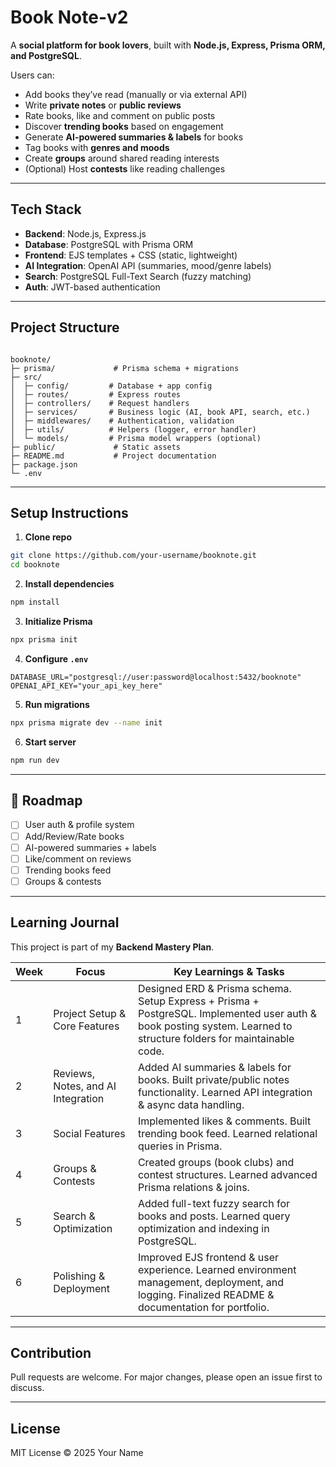 
#  Book Note-v2

A **social platform for book lovers**, built with **Node.js, Express, Prisma ORM, and PostgreSQL**.  

Users can:  
- Add books they’ve read (manually or via external API)  
- Write **private notes** or **public reviews**  
- Rate books, like and comment on public posts  
- Discover **trending books** based on engagement  
- Generate **AI-powered summaries & labels** for books  
- Tag books with **genres and moods**  
- Create **groups** around shared reading interests  
- (Optional) Host **contests** like reading challenges  

---

##  Tech Stack

- **Backend**: Node.js, Express.js  
- **Database**: PostgreSQL with Prisma ORM  
- **Frontend**: EJS templates + CSS (static, lightweight)  
- **AI Integration**: OpenAI API (summaries, mood/genre labels)  
- **Search**: PostgreSQL Full-Text Search (fuzzy matching)  
- **Auth**: JWT-based authentication  

---

##  Project Structure

```

booknote/
├─ prisma/             # Prisma schema + migrations
├─ src/
│  ├─ config/         # Database + app config
│  ├─ routes/         # Express routes
│  ├─ controllers/    # Request handlers
│  ├─ services/       # Business logic (AI, book API, search, etc.)
│  ├─ middlewares/    # Authentication, validation
│  ├─ utils/          # Helpers (logger, error handler)
│  └─ models/         # Prisma model wrappers (optional)
├─ public/             # Static assets
├─ README.md           # Project documentation
├─ package.json
└─ .env

````

---

##  Setup Instructions

1. **Clone repo**  
```bash
git clone https://github.com/your-username/booknote.git
cd booknote
````

2. **Install dependencies**

```bash
npm install
```

3. **Initialize Prisma**

```bash
npx prisma init
```

4. **Configure `.env`**

```env
DATABASE_URL="postgresql://user:password@localhost:5432/booknote"
OPENAI_API_KEY="your_api_key_here"
```

5. **Run migrations**

```bash
npx prisma migrate dev --name init
```

6. **Start server**

```bash
npm run dev
```

---

## 🔮 Roadmap

* [ ] User auth & profile system
* [ ] Add/Review/Rate books
* [ ] AI-powered summaries + labels
* [ ] Like/comment on reviews
* [ ] Trending books feed
* [ ] Groups & contests

---

##  Learning Journal

This project is part of my **Backend Mastery Plan**.

| Week | Focus                              | Key Learnings & Tasks                                                                                                                                               |
| ---- | ---------------------------------- | ------------------------------------------------------------------------------------------------------------------------------------------------------------------- |
| 1    | Project Setup & Core Features      | Designed ERD & Prisma schema. Setup Express + Prisma + PostgreSQL. Implemented user auth & book posting system. Learned to structure folders for maintainable code. |
| 2    | Reviews, Notes, and AI Integration | Added AI summaries & labels for books. Built private/public notes functionality. Learned API integration & async data handling.                                     |
| 3    | Social Features                    | Implemented likes & comments. Built trending book feed. Learned relational queries in Prisma.                                                                       |
| 4    | Groups & Contests                  | Created groups (book clubs) and contest structures. Learned advanced Prisma relations & joins.                                                                      |
| 5    | Search & Optimization              | Added full-text fuzzy search for books and posts. Learned query optimization and indexing in PostgreSQL.                                                            |
| 6    | Polishing & Deployment             | Improved EJS frontend & user experience. Learned environment management, deployment, and logging. Finalized README & documentation for portfolio.                   |

---

##  Contribution

Pull requests are welcome. For major changes, please open an issue first to discuss.

---

##  License

MIT License © 2025 Your Name

```

